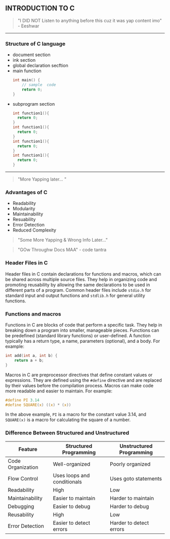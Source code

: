 ## INTRODUCTION TO C

> "I DID NOT Listen to anything before this cuz it was yap content imo" - Eeshwar
---

### Structure of C language

* document section
* ink section
* global declaration secftion
* main function
  ```c
  int main() {
      // sample  code
      return 0;
  }
  ```
* subprogram section
  ```c
  int function1(){
    return 0;
  }
  int function1(){
    return 0;
  }
  int function1(){
    return 0;
  }
  int function1(){
    return 0;
  }
  ```
---
> "More Yapping later... "

### Advantages of C
* Readability
* Modularity
* Maintainability
* Resuability
* Error Detection
* Reduced Complexity

> "Some More Yapping & Wrong Info Later..."

> "GOw Throughw Docs MAA" - code tantra

### Header Files in C

Header files in C contain declarations for functions and macros, which can be shared across multiple source files. They help in organizing code and promoting reusability by allowing the same declarations to be used in different parts of a program. Common header files include `stdio.h` for standard input and output functions and `stdlib.h` for general utility functions.

### Functions and macros 
Functions in C are blocks of code that perform a specific task. They help in breaking down a program into smaller, manageable pieces. Functions can be predefined (standard library functions) or user-defined. A function typically has a return type, a name, parameters (optional), and a body. For example:

```c
int add(int a, int b) {
	return a + b;
}
```

Macros in C are preprocessor directives that define constant values or expressions. They are defined using the `#define` directive and are replaced by their values before the compilation process. Macros can make code more readable and easier to maintain. For example:

```c
#define PI 3.14
#define SQUARE(x) ((x) * (x))
```

In the above example, `PI` is a macro for the constant value 3.14, and `SQUARE(x)` is a macro for calculating the square of a number.
### Difference Between Structured and Unstructured


| Feature           | Structured Programming      | Unstructured Programming |
| ----------------- | --------------------------- | ------------------------ |
| Code Organization | Well-organized              | Poorly organized         |
| Flow Control      | Uses loops and conditionals | Uses goto statements     |
| Readability       | High                        | Low                      |
| Maintainability   | Easier to maintain          | Harder to maintain       |
| Debugging         | Easier to debug             | Harder to debug          |
| Reusability       | High                        | Low                      |
| Error Detection   | Easier to detect errors     | Harder to detect errors  |


